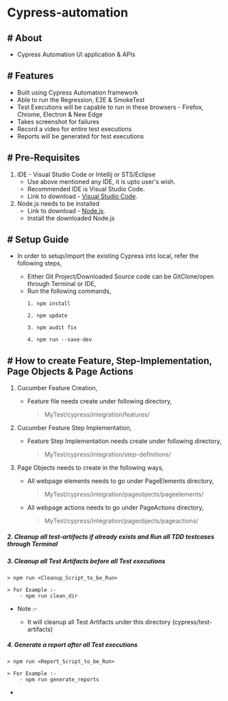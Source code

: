 # Cypress-automation

## # About 
  * Cypress Automation UI application & APIs 

## # Features
  - Built using Cypress Automation framework
  - Able to run the Regression, E2E & SmokeTest
  - Test Executions will be capable to run in these browsers - Firefox, Chrome, Electron & New Edge 
  - Takes screenshot for failures
  - Record a video for entire test executions
  - Reports will be generated for test executions

## # Pre-Requisites
 1. IDE - Visual Studio Code or Intellij or STS/Eclipse 
    - Use above mentioned any IDE, it is upto user's wish.
    - Recommended IDE is Visual Studio Code.
    - Link to download - [Visual Studio Code](https://code.visualstudio.com/download).
 2. Node.js needs to be installed
    - Link to download - [Node.js](https://nodejs.org/en/download/).
    - Install the downloaded Node.js

## # Setup Guide
  * In order to setup/import the existing Cypress into local, refer the following steps,
  
    * Either Git Project/Downloaded Source code can be GitClone/open through Terminal or IDE,
    * Run the following commands, 
      >
          1. npm install
      
          2. npm update
      
          3. npm audit fix
      
          4. npm run --save-dev

## # How to create Feature, Step-Implementation, Page Objects & Page Actions
    
  1. Cucumber Feature Creation, 
      * Feature file needs create under following directory,
      
          > MyTest/cypress/integration/features/
 
   2. Cucumber Feature Step Implementation, 
      * Feature Step Implementation needs create under following directory,
      
          > MyTest/cypress/integration/step-definitions/
 
  3. Page Objects needs to create in the following ways, 
      * All webpage elements needs to go under PageElements directory,
              
          > MyTest/cypress/integration/pageobjects/pageelements/
              
      * All webpage actions needs to go under PageActions directory,
          
          > MyTest/cypress/integration/pageobjects/pageactions/

##### 2. **Cleanup all test-artifacts if already exists and Run all TDD testcases through Terminal** 


##### 3. **Cleanup all Test Artifacts before all Test executions** 
    > npm run <Cleanup_Script_to_be_Run>

    > For Example :- 
        - npm run clean_dir

  * Note :-
    
    * It will cleanup all Test Artifacts under this directory (cypress/test-artifacts) 

##### 4. **Generate a report after all Test executions** 
    > npm run <Report_Script_to_be_Run>

    > For Example :- 
        - npm run generate_reports
          
  *
